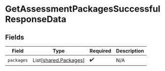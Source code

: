 # GetAssessmentPackagesSuccessfulResponseData


## Fields

| Field                                                    | Type                                                     | Required                                                 | Description                                              |
| -------------------------------------------------------- | -------------------------------------------------------- | -------------------------------------------------------- | -------------------------------------------------------- |
| `packages`                                               | List[[shared.Packages](../../models/shared/packages.md)] | :heavy_check_mark:                                       | N/A                                                      |
